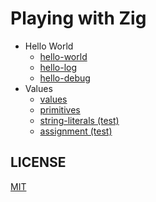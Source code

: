 # Playing with Zig

* Hello World
  * [hello-world](/hello-world/hello-world.zig)
  * [hello-log](/hello-world/hello-log.zig)
  * [hello-debug](/hello-world/hello-debug.zig)
* Values
  * [values](/values/values.zig)
  * [primitives](/values/primitives.zig)
  * [string-literals (test)](/values/string-literals.test.zig)
  * [assignment (test)](/values/assignment.test.zig)

## LICENSE

[MIT](LICENSE)
